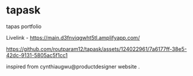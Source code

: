 # tapask
tapas portfolio

Livelink - https://main.d3fnviqgwht5tl.amplifyapp.com/



https://github.com/routparam12/tapask/assets/124022961/7a6177ff-38e5-42dc-9131-5805ac5f1cc1



inspired from cynthiaugwu@productdesigner website .
